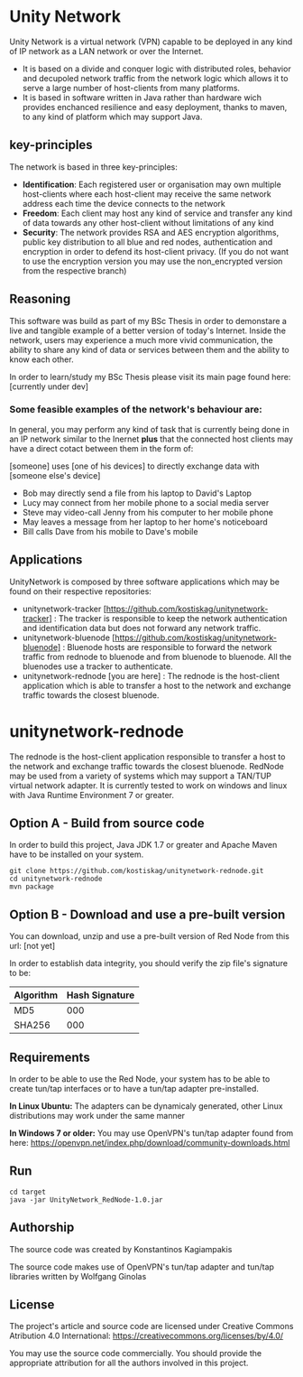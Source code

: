 # Unity Network
Unity Network is a virtual network (VPN) capable to be deployed in any kind of IP network as a LAN network or over the Internet.

* It is based on a divide and conquer logic with distributed roles, behavior and decupoled network traffic from the network logic which allows it to serve a large number of host-clients from many platforms.
* It is based in software written in Java rather than hardware wich provides enchanced resilience and easy deployment, thanks to maven, to any kind of platform which may support Java.

## key-principles
The network is based in three key-principles:

* **Identification**: Each registered user or organisation may own multiple host-clients where each host-client may receive the same network address each time the device connects to the network
* **Freedom**: Each client may host any kind of service and transfer any kind of data towards any other host-client without limitations of any kind
* **Security**: The network provides RSA and AES encryption algorithms, public key distribution to all blue and red nodes, authentication and encryption in order to defend its host-client privacy. (If you do not want to use the encryption version you may use the non_encrypted version from the respective branch)

## Reasoning
This software was build as part of my BSc Thesis in order to demonstare a live and tangible example of a better version of today's Internet. Inside the network, users may experience a much more vivid communication, the ability to share any kind of data or services between them and the ability to know each other. 

In order to learn/study my BSc Thesis please visit its main page found here:
[currently under dev]

### Some feasible examples of the network's behaviour are:
In general, you may perform any kind of task that is currently being done in an IP network similar to the Inernet
**plus** that the connected host clients may have a direct cotact between them in the form of:

[someone] uses [one of his devices] to directly exchange data with [someone else's device]
* Bob may directly send a file from his laptop to David's Laptop
* Lucy may connect from her mobile phone to a social media server
* Steve may video-call Jenny from his computer to her mobile phone
* May leaves a message from her laptop to her home's noticeboard
* Bill calls Dave from his mobile to Dave's mobile

## Applications
UnityNetwork is composed by three software applications which may be found on their respective repositories:
* unitynetwork-tracker  [https://github.com/kostiskag/unitynetwork-tracker] : The tracker is responsible to keep the network authentication and identification data but does not forward any network traffic.
* unitynetwork-bluenode [https://github.com/kostiskag/unitynetwork-bluenode] : Bluenode hosts are responsible to forward the network traffic from rednode to bluenode and from bluenode to bluenode. All the bluenodes use a tracker to authenticate.
* unitynetwork-rednode  [you are here] : The rednode is the host-client application which is able to transfer a host to the network and exchange traffic towards the closest bluenode.

# unitynetwork-rednode
The rednode is the host-client application responsible to transfer a host to the network and exchange traffic towards the closest bluenode. RedNode may be used from a variety of systems which may support a TAN/TUP virtual network adapter. It is currently tested to work on windows and linux with Java Runtime Environment 7 or greater.

## Option A - Build from source code
In order to build this project, Java JDK 1.7 or greater and Apache Maven have to be installed on your system.
```
git clone https://github.com/kostiskag/unitynetwork-rednode.git
cd unitynetwork-rednode
mvn package
```

## Option B - Download and use a pre-built version
You can download, unzip and use a pre-built version of Red Node from this url:
[not yet]

In order to establish data integrity, you should verify the zip file's signature to be:

| Algorithm | Hash Signature |
| --- | --- |
| MD5 | 000 |
| SHA256 | 000 |

## Requirements
In order to be able to use the Red Node, your system has to be able to create tun/tap interfaces or to have a tun/tap adapter pre-installed.

**In Linux Ubuntu:** The adapters can be dynamicaly generated, other Linux distributions may work under the same manner

**In Windows 7 or older:** You may use OpenVPN's tun/tap adapter found from here:
https://openvpn.net/index.php/download/community-downloads.html

## Run
```
cd target 
java -jar UnityNetwork_RedNode-1.0.jar 
```

## Authorship
The source code was created by Konstantinos Kagiampakis

The source code makes use of OpenVPN's tun/tap adapter and tun/tap libraries written by Wolfgang Ginolas

## License
The project's article and source code are licensed under Creative Commons Atribution 4.0 International: https://creativecommons.org/licenses/by/4.0/

You may use the source code commercially. You should provide the appropriate attribution for all the authors involved in this project.
